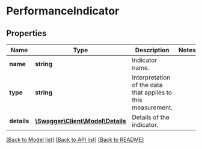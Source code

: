 # PerformanceIndicator

## Properties
Name | Type | Description | Notes
------------ | ------------- | ------------- | -------------
**name** | **string** | Indicator name. | 
**type** | **string** | Interpretation of the data that applies to this measurement. | 
**details** | [**\Swagger\Client\Model\Details**](Details.md) | Details of the indicator. | 

[[Back to Model list]](../README.md#documentation-for-models) [[Back to API list]](../README.md#documentation-for-api-endpoints) [[Back to README]](../README.md)


